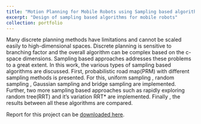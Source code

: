 ```yaml
---
title: "Motion Planning for Mobile Robots using Sampling based algorithms"
excerpt: "Design of sampling based algorithms for mobile robots"
collection: portfolio
---
```


Many discrete planning methods have limitations and cannot be scaled easily to high-dimensional spaces. Discrete planning is sensitive to branching factor and the overall algorithm can be complex based on the c-space dimensions. Sampling based approaches addresses these problems to a great extent. In this work, the various types of sampling based algorithms are discussed. First, probabilistic road map(PRM) with different sampling methods is presented. For this, uniform sampling , random sampling , Gaussian sampling and bridge sampling are implemented. Further, two more sampling based approaches such as rapidly exploring random tree(RRT) and it’s variation RRT* are implemented. Finally , the results between all these algorithms are compared.

Report for this project can be [downloaded here](https://github.com/shivakumar-tekumatla/shivakumar-tekumatla.github.io/blob/master/files/RRT-RRT*.pdf). 

